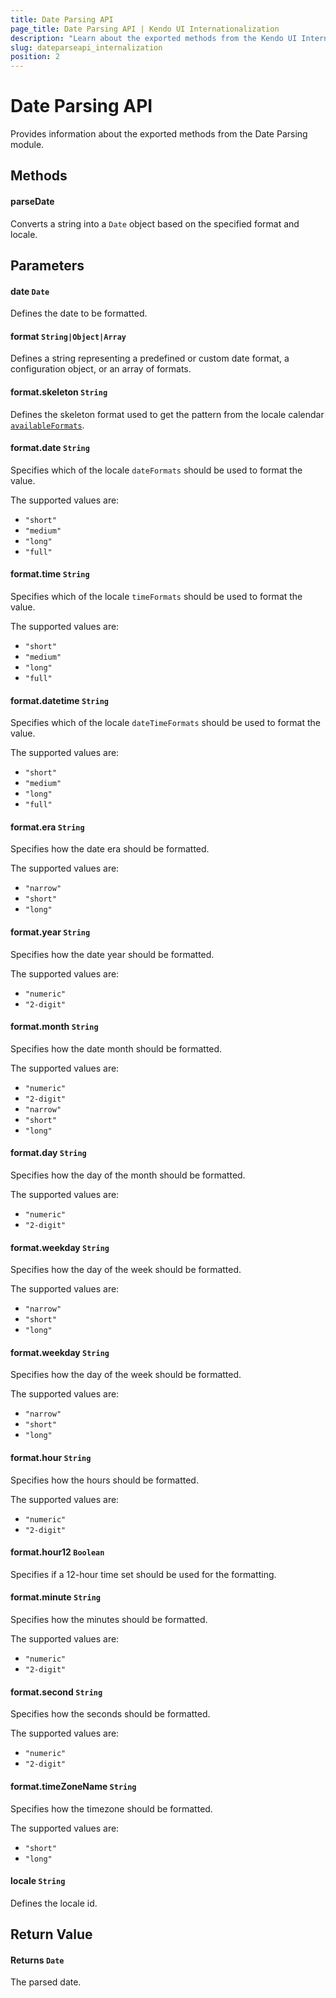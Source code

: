```yaml
---
title: Date Parsing API
page_title: Date Parsing API | Kendo UI Internationalization
description: "Learn about the exported methods from the Kendo UI Internationalization Date Parsing module."
slug: dateparseapi_internalization
position: 2
---
```


# Date Parsing API

Provides information about the exported methods from the Date Parsing module.

## Methods

#### parseDate

Converts a string into a `Date` object based on the specified format and locale.

## Parameters

#### date `Date`

Defines the date to be formatted.

#### format `String|Object|Array`

Defines a string representing a predefined or custom date format, a configuration object, or an array of formats.

#### format.skeleton `String`

Defines the skeleton format used to get the pattern from the locale calendar [`availableFormats`](http://www.unicode.org/reports/tr35/tr35-dates.html#availableFormats_appendItems).

#### format.date `String`

Specifies which of the locale `dateFormats` should be used to format the value.

The supported values are:
* `"short"`
* `"medium"`
* `"long"`
* `"full"`

#### format.time `String`

Specifies which of the locale `timeFormats` should be used to format the value.

The supported values are:
* `"short"`
* `"medium"`
* `"long"`
* `"full"`

#### format.datetime `String`

Specifies which of the locale `dateTimeFormats` should be used to format the value.

The supported values are:
* `"short"`
* `"medium"`
* `"long"`
* `"full"`

#### format.era `String`

Specifies how the date era should be formatted.

The supported values are:
* `"narrow"`
* `"short"`
* `"long"`

#### format.year `String`

Specifies how the date year should be formatted.

The supported values are:
* `"numeric"`
* `"2-digit"`

#### format.month `String`

Specifies how the date month should be formatted.

The supported values are:
* `"numeric"`
* `"2-digit"`
* `"narrow"`
* `"short"`
* `"long"`

#### format.day `String`

Specifies how the day of the month should be formatted.

The supported values are:
* `"numeric"`
* `"2-digit"`

#### format.weekday `String`

Specifies how the day of the week should be formatted.

The supported values are:
* `"narrow"`
* `"short"`
* `"long"`

#### format.weekday `String`

Specifies how the day of the week should be formatted.

The supported values are:
* `"narrow"`
* `"short"`
* `"long"`

#### format.hour `String`

Specifies how the hours should be formatted.

The supported values are:
* `"numeric"`
* `"2-digit"`

#### format.hour12 `Boolean`

Specifies if a 12-hour time set should be used for the formatting.

#### format.minute `String`

Specifies how the minutes should be formatted.

The supported values are:
* `"numeric"`
* `"2-digit"`

#### format.second `String`

Specifies how the seconds should be formatted.

The supported values are:
* `"numeric"`
* `"2-digit"`

#### format.timeZoneName `String`

Specifies how the timezone should be formatted.

The supported values are:
* `"short"`
* `"long"`

#### locale `String`

Defines the locale id.

## Return Value

#### Returns `Date`

The parsed date.
